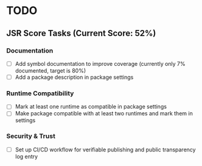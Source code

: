 # TODO

## JSR Score Tasks (Current Score: 52%)

### Documentation
- [ ] Add symbol documentation to improve coverage (currently only 7% documented, target is 80%)
- [ ] Add a package description in package settings

### Runtime Compatibility
- [ ] Mark at least one runtime as compatible in package settings
- [ ] Make package compatible with at least two runtimes and mark them in settings

### Security & Trust
- [ ] Set up CI/CD workflow for verifiable publishing and public transparency log entry

